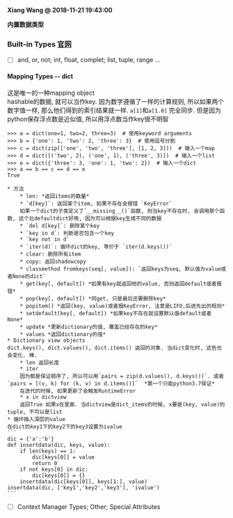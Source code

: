**Xiang Wang @ 2018-11-21 19:43:00**

**内置数据类型**

### Built-in Types [官网](./library_reference/built_in_types内置数据类型.md)
* [ ] and, or, not; int, float, complet; list, tuple, range ...

#### Mapping Types -- dict
这是唯一的一种mapping object  
hashable的数据, 就可以当作key. 因为数字遵循了一样的计算规则, 所以如果两个数字值一样, 那么他们得到的索引结果就一样. `a[1]`和`a[1.0]` 完全同步. 但是因为python保存浮点数是近似值, 所以用浮点数当作key很不明智
```
>>> a = dict(one=1, two=2, three=3)  # 使用keyword arguments
>>> b = {'one': 1, 'two': 2, 'three': 3}  # 使用逗号分割
>>> c = dict(zip(['one', 'two', 'three'], [1, 2, 3]))  # 输入一个map
>>> d = dict([('two', 2), ('one', 1), ('three', 3)])  # 输入一个list
>>> e = dict({'three': 3, 'one': 1, 'two': 2})  # 输入一个dict
>>> a == b == c == d == e
True
```
    * 方法
        * len: *返回items的数量*
        * `d[key]`: 返回某个item, 如果不存在会报错 `KeyError`  
        如果一个dict的子类定义了`__missing__()`函数, 则当key不存在时, 会调用那个函数, 这个比defaultdict好用, 因为可以根据key生成不同的数据
        * `del d[key]`: 删除某个key
        * `key in d`: 判断是否包含一个key
        * `key not in d`
        * `iter(d)`: 循环dict的key, 等价于 `iter(d.keys())`
        * clear: 删除所有item
        * copy: 返回shadowcopy
        * classmethod fromkeys(seq[, value]): `返回keys为seq, 默认值为value或者None的dict`
        * get(key[, default]) *如果有key就返回他的value, 否则返回default或者报错*
        * pop(key[, default]) *同get, 只是最后还要删除key*
        * popitem() *返回(key, value)或者报KeyError, 注意是LIFO,后进先出的规则*
        * setdefault(key[, default]) *如果key不存在就设置默认值default或者None*
        * update *更新dictionary的值, 覆盖已经存在的key*
        * values *返回dictionary的值*
    * Dictionary view objects  
    dict.keys(), dict.values(), dict.items() 返回的对象. 当dict变化时, 这些也会变化. 棒.
        * len 返回长度
        * iter  
        因为都是保证顺序了, 所以可以用`pairs = zip(d.values(), d.keys())`. 或者 `pairs = [(v, k) for (k, v) in d.items()]`  *第一个只能python3.7保证*  
        在迭代的时候, 如果更新了会触发RuntimeError
        * x in dictview
        返回True 如果x在里面. 当dictview是dict_items的时候, x要是(key, value)的tuple, 不可以是list
    * 循环插入深层的value  
    在dict的key1下的key2下的key3设置为ivalue
    ```
    dic = {'a':'b'}
    def insertdata(dic, keys, value):        
        if len(keys) == 1:                   
            dic[keys[0]] = value             
            return 0                         
        if not keys[0] in dic:                   
            dic[keys[0]] = {}                
        insertdata(dic[keys[0]], keys[1:], value) 
    insertdata(dic, ['key1','key2','key3'], 'ivalue')
    ```
* [ ] Context Manager Types; Other; Special Attributes
